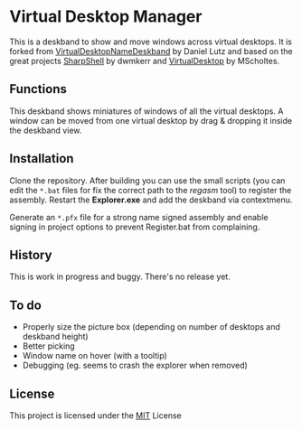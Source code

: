 # Virtual Desktop Manager

This is a deskband to show and move windows across virtual desktops. It is forked from [VirtualDesktopNameDeskband](https://github.com/lutz/VirtualDesktopNameDeskband) by Daniel Lutz and based on the great projects [SharpShell](https://github.com/dwmkerr/sharpshell/) by dwmkerr and [VirtualDesktop](https://github.com/MScholtes/VirtualDesktop) by MScholtes.

## Functions

This deskband shows miniatures of windows of all the virtual desktops. A window can be moved from one virtual desktop by drag & dropping it inside the deskband view.

<!-- ![Te](assets/taskbar.png) -->

## Installation

Clone the repository. After building you can use the small scripts (you can edit the `*.bat` files for fix the correct path to the _regasm_ tool) to register the assembly. Restart the **Explorer.exe** and add the deskband via contextmenu.

Generate an `*.pfx` file for a strong name signed assembly and enable signing in project options to prevent Register.bat from complaining.

## History

This is work in progress and buggy. There's no release yet.

## To do

* Properly size the picture box (depending on number of desktops and deskband height)
* Better picking
* Window name on hover (with a tooltip)
* Debugging (eg. seems to crash the explorer when removed)

## License

This project is licensed under the [MIT](LICENSE) License
